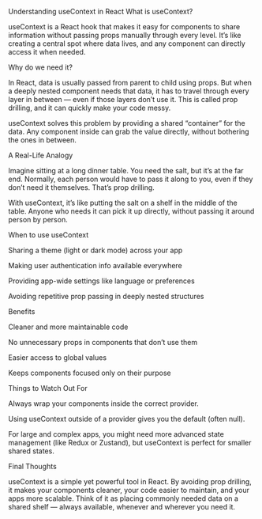 Understanding useContext in React
What is useContext?

useContext is a React hook that makes it easy for components to share information without passing props manually through every level. It’s like creating a central spot where data lives, and any component can directly access it when needed.

Why do we need it?

In React, data is usually passed from parent to child using props. But when a deeply nested component needs that data, it has to travel through every layer in between — even if those layers don’t use it. This is called prop drilling, and it can quickly make your code messy.

useContext solves this problem by providing a shared “container” for the data. Any component inside can grab the value directly, without bothering the ones in between.

A Real-Life Analogy

Imagine sitting at a long dinner table. You need the salt, but it’s at the far end. Normally, each person would have to pass it along to you, even if they don’t need it themselves. That’s prop drilling.

With useContext, it’s like putting the salt on a shelf in the middle of the table. Anyone who needs it can pick it up directly, without passing it around person by person.

When to use useContext

Sharing a theme (light or dark mode) across your app

Making user authentication info available everywhere

Providing app-wide settings like language or preferences

Avoiding repetitive prop passing in deeply nested structures

Benefits

Cleaner and more maintainable code

No unnecessary props in components that don’t use them

Easier access to global values

Keeps components focused only on their purpose

Things to Watch Out For

Always wrap your components inside the correct provider.

Using useContext outside of a provider gives you the default (often null).

For large and complex apps, you might need more advanced state management (like Redux or Zustand), but useContext is perfect for smaller shared states.

Final Thoughts

useContext is a simple yet powerful tool in React. By avoiding prop drilling, it makes your components cleaner, your code easier to maintain, and your apps more scalable. Think of it as placing commonly needed data on a shared shelf — always available, whenever and wherever you need it.